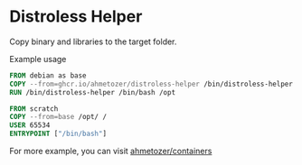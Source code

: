 # Distroless Helper

Copy binary and libraries to the target folder.

Example usage

```Dockerfile
FROM debian as base
COPY --from=ghcr.io/ahmetozer/distroless-helper /bin/distroless-helper /bin/distroless-helper
RUN /bin/distroless-helper /bin/bash /opt

FROM scratch
COPY --from=base /opt/ /
USER 65534
ENTRYPOINT ["/bin/bash"]
```

For more example, you can visit [ahmetozer/containers](https://github.com/ahmetozer/containers)
